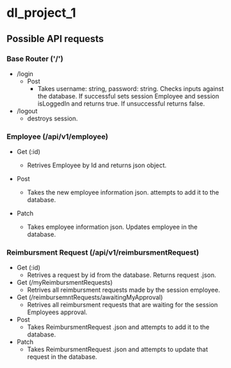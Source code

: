 # dl_project_1

## **Possible API requests**

### **Base Router** ('/')

- /login
  - Post
    - Takes username: string, password: string. Checks inputs against the database. If successful sets session Employee and session isLoggedIn and returns true. If unsuccessful returns false.
- /logout
  - destroys session.

### **Employee** (/api/v1/employee)

- Get (:id)
  - Retrives Employee by Id and returns json object.

- Post
  - Takes the new employee information json. attempts to add it to the database.

- Patch
  - Takes employee information json. Updates employee in the database.

### **Reimbursment Request** (/api/v1/reimbursmentRequest)

- Get (:id)
  - Retrives a request by id from the database. Returns request .json.
- Get (/myReimbursmentRequests)
  - Retrives all reimbursment requests made by the session employee.
- Get (/reimbursemntRequests/awaitingMyApproval)
  - Retrives all reimbursment requests that are waiting for the session Employees approval.
- Post
  - Takes ReimbursmentRequest .json and attempts to add it to the database.
- Patch
  - Takes ReimbursmentRequest .json and attempts to update that request in the database.
  